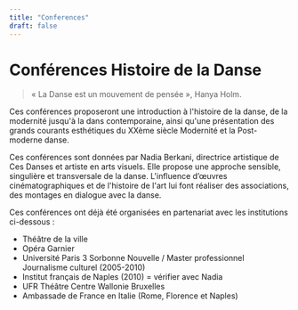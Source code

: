 ```yaml
---
title: "Conferences"
draft: false
---
```


# Conférences Histoire de la Danse

> « La Danse est un mouvement de pensée », Hanya Holm.

Ces conférences proposeront une introduction à l'histoire de la danse, de la modernité jusqu'à la dans contemporaine, ainsi qu'une présentation des grands courants esthétiques du XXème siècle Modernité et la Post-moderne danse.

Ces conférences sont données par Nadia Berkani, directrice artistique de Ces Danses et artiste en arts visuels. Elle propose une approche sensible, singulière et transversale de la danse. L'influence d’œuvres cinématographiques et de l'histoire de l'art lui font réaliser des associations, des montages en dialogue avec la danse.
 
Ces conférences ont déjà été organisées en partenariat avec les institutions ci-dessous :
- Théâtre de la ville
- Opéra Garnier
- Université Paris 3 Sorbonne Nouvelle / Master professionnel Journalisme culturel (2005-2010)  
- Institut français de Naples (2010) = vérifier avec Nadia
- UFR Théâtre Centre Wallonie Bruxelles
- Ambassade de France en Italie (Rome, Florence et Naples)